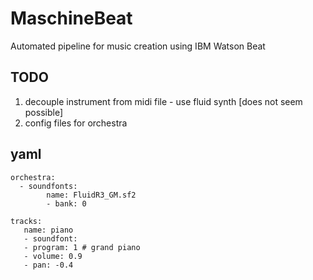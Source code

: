 # MaschineBeat
Automated pipeline for music creation using IBM Watson Beat

## TODO

1. decouple instrument from midi file - use fluid synth [does not seem possible]
2. config files for orchestra


## yaml

```
orchestra:
  - soundfonts: 
        name: FluidR3_GM.sf2
        - bank: 0

tracks:
   name: piano
   - soundfont: 
   - program: 1 # grand piano
   - volume: 0.9
   - pan: -0.4

```